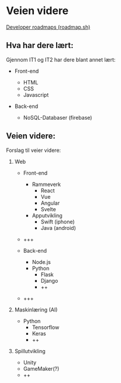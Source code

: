 # Veien videre

[Developer roadmaps (roadmap.sh)](https://roadmap.sh/)

## Hva har dere lært:

Gjennom IT1 og IT2 har dere blant annet lært:

- Front-end
  - HTML
  - CSS
  - Javascript


- Back-end
  - NoSQL-Databaser (firebase)

## Veien videre:

Forslag til veier videre:  

1. Web

   - Front-end
     - Rammeverk
       - React
       - Vue
       - Angular
       - Svelte
     - Apputvikling
       - Swift (iphone)
       - Java  (android)
   - +++

   - Back-end
     - Node.js
     - Python
       - Flask
       - Django
       - ++
   - +++


2. Maskinlæring (AI)

   - Python
       - Tensorflow
       - Keras
       - ++

3. Spillutvikling
    - Unity
    - GameMaker(?)
    - ++

